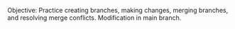 Objective: Practice creating branches, making changes, merging branches, and resolving merge conflicts.
Modification in main branch.